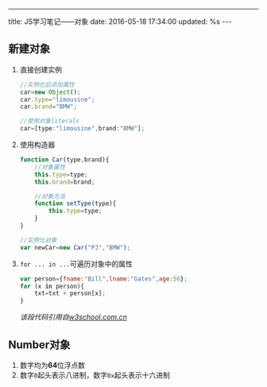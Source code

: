 ---
title: JS学习笔记——对象
date: 2016-05-18 17:34:00
updated: %s
---<!--markdown--><!-- index menu -->

## 新建对象
1. 直接创建实例
    ```javascript
    //实例化后添加属性
    car=new Object();
    car.type="limousine";
    car.brand="BMW";
    
    //使用对象literals
    car=[type:"limousine",brand:"BMW"];
    ```
2. 使用构造器
    ```javascript
    function Car(type,brand){
        //对象属性
        this.type=type;
        this.brand=brand;

        //对象方法
        function setType(type){
            this.type=type;
        }
    }
    
    //实例化对象
    var newCar=new Car("PJ","BMW");
    ```
3. `for ... in ...`可遍历对象中的属性
    ```javascript
    var person={fname:"Bill",lname:"Gates",age:56};
    for (x in person){
        txt=txt + person[x];
    }
    ```
    *该段代码引用自[w3school.com.cn][1]*

## Number对象
1. 数字均为**64**位浮点数
2. 数字`0`起头表示八进制，数字`0x`起头表示十六进制


[1]:http://www.w3school.com.cn/js/js_objects.asp "w3school.com.cn"


    